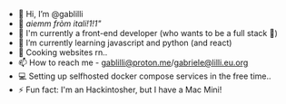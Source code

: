 - 👋 Hi, I’m @gablilli
- 🍕 *aiemm fròm itali!1!1"*
- 👀 I'm currently a front-end developer (who wants to be a full stack 🫠)
- 🌱 I’m currently learning javascript and python (and react)
- 🍳 Cooking websites rn..
- 📫 How to reach me - gablilli@proton.me/gabriele@lilli.eu.org
- 💻 Setting up selfhosted docker compose services in the free time..
- ⚡ Fun fact: I'm an Hackintosher, but I have a Mac Mini!

